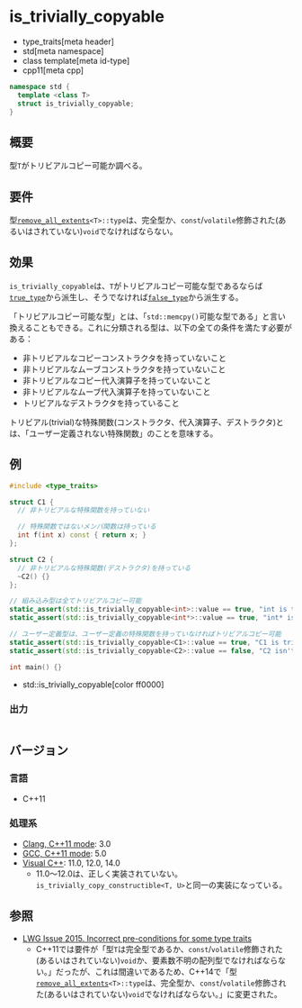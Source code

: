 # is_trivially_copyable
* type_traits[meta header]
* std[meta namespace]
* class template[meta id-type]
* cpp11[meta cpp]

```cpp
namespace std {
  template <class T>
  struct is_trivially_copyable;
}
```

## 概要
型`T`がトリビアルコピー可能か調べる。


## 要件
型[`remove_all_extents`](remove_all_extents.md)`<T>::type`は、完全型か、`const`/`volatile`修飾された(あるいはされていない)`void`でなければならない。


## 効果
`is_trivially_copyable`は、`T`がトリビアルコピー可能な型であるならば[`true_type`](true_type.md)から派生し、そうでなければ[`false_type`](false_type.md)から派生する。

「トリビアルコピー可能な型」とは、「`std::memcpy()`可能な型である」と言い換えることもできる。これに分類される型は、以下の全ての条件を満たす必要がある：

- 非トリビアルなコピーコンストラクタを持っていないこと
- 非トリビアルなムーブコンストラクタを持っていないこと
- 非トリビアルなコピー代入演算子を持っていないこと
- 非トリビアルなムーブ代入演算子を持っていないこと
- トリビアルなデストラクタを持っていること

トリビアル(trivial)な特殊関数(コンストラクタ、代入演算子、デストラクタ)とは、「ユーザー定義されない特殊関数」のことを意味する。


## 例
```cpp
#include <type_traits>

struct C1 {
  // 非トリビアルな特殊関数を持っていない

  // 特殊関数ではないメンバ関数は持っている
  int f(int x) const { return x; }
};

struct C2 {
  // 非トリビアルな特殊関数(デストラクタ)を持っている
  ~C2() {}
};

// 組み込み型は全てトリビアルコピー可能
static_assert(std::is_trivially_copyable<int>::value == true, "int is trivially copyable");
static_assert(std::is_trivially_copyable<int*>::value == true, "int* is trivially copyable");

// ユーザー定義型は、ユーザー定義の特殊関数を持っていなければトリビアルコピー可能
static_assert(std::is_trivially_copyable<C1>::value == true, "C1 is trivially copyable");
static_assert(std::is_trivially_copyable<C2>::value == false, "C2 isn't trivially copyable");

int main() {}
```
* std::is_trivially_copyable[color ff0000]

### 出力
```
```

## バージョン
### 言語
- C++11

### 処理系
- [Clang, C++11 mode](/implementation.md#clang): 3.0
- [GCC, C++11 mode](/implementation.md#gcc): 5.0
- [Visual C++](/implementation.md#visual_cpp): 11.0, 12.0, 14.0
	- 11.0～12.0は、正しく実装されていない。`is_trivially_copy_constructible<T, U>`と同一の実装になっている。


## 参照
- [LWG Issue 2015. Incorrect pre-conditions for some type traits](http://www.open-std.org/jtc1/sc22/wg21/docs/lwg-defects.html#2015)
    - C++11では要件が「型`T`は完全型であるか、`const`/`volatile`修飾された(あるいはされていない)`void`か、要素数不明の配列型でなければならない。」だったが、これは間違いであるため、C++14で「型[`remove_all_extents`](remove_all_extents.md)`<T>::type`は、完全型か、`const`/`volatile`修飾された(あるいはされていない)`void`でなければならない。」に変更された。

